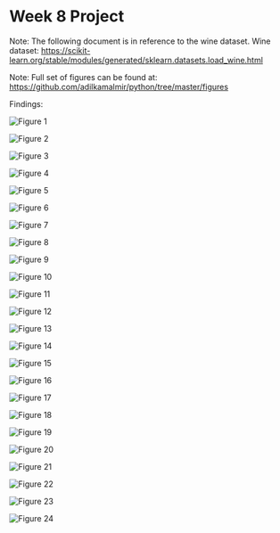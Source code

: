 # Week 8 Project

Note: The following document is in reference to the wine dataset. 
        Wine dataset: https://scikit-learn.org/stable/modules/generated/sklearn.datasets.load_wine.html
        
Note: Full set of figures can be found at: https://github.com/adilkamalmir/python/tree/master/figures

Findings:

![Figure 1](https://github.com/adilkamalmir/python/blob/master/figures/color_cultivars_size_alcohol/ash_x_alcalinity_of_ash.png)

![Figure 2](https://github.com/adilkamalmir/python/blob/master/figures/color_cultivars_size_alcohol/ash_x_color_intensity.png)

![Figure 3](https://github.com/adilkamalmir/python/blob/master/figures/color_cultivars_size_alcohol/ash_x_flavanoids.png)

![Figure 4](https://github.com/adilkamalmir/python/blob/master/figures/color_cultivars_size_alcohol/ash_x_nonflavanoid_phenols.png)

![Figure 5](https://github.com/adilkamalmir/python/blob/master/figures/color_cultivars_size_alcohol/sh_x_od280_od315_of_diluted_wines.png)

![Figure 6](https://github.com/adilkamalmir/python/blob/master/figures/color_cultivars_size_alcohol/color_intensity_x_ash.png)

![Figure 7](https://github.com/adilkamalmir/python/blob/master/figures/color_cultivars_size_alcohol/color_intensity_x_hue.png)

![Figure 8](https://github.com/adilkamalmir/python/blob/master/figures/color_cultivars_size_alcohol/flavanoids_x_alcalinity_of_ash.png)

![Figure 9](https://github.com/adilkamalmir/python/blob/master/figures/color_cultivars_size_alcohol/flavanoids_x_ash.png)

![Figure 10](https://github.com/adilkamalmir/python/blob/master/figures/color_cultivars_size_alcohol/flavanoids_x_color_intensity.png.png)

![Figure 11](https://github.com/adilkamalmir/python/blob/master/figures/color_cultivars_size_alcohol/flavanoids_x_hue.png)

![Figure 12](https://github.com/adilkamalmir/python/blob/master/figures/color_cultivars_size_alcohol/flavanoids_x_magnesium.png)

![Figure 13](https://github.com/adilkamalmir/python/blob/master/figures/color_cultivars_size_alcohol/flavanoids_x_nonflavanoid_phenols.png)

![Figure 14](https://github.com/adilkamalmir/python/blob/master/figures/color_cultivars_size_alcohol/flavanoids_x_od280_od315_of_diluted_wines.png)

![Figure 15](https://github.com/adilkamalmir/python/blob/master/figures/color_cultivars_size_alcohol/hue_x_proline.png)

![Figure 16](https://github.com/adilkamalmir/python/blob/master/figures/color_cultivars_size_alcohol/magnesium_x_proline.png)

![Figure 17](https://github.com/adilkamalmir/python/blob/master/figures/color_cultivars_size_alcohol/malic_acid_x_flavanoids.png)

![Figure 18](https://github.com/adilkamalmir/python/blob/master/figures/color_cultivars_size_alcohol/nonflavanoid_phenols_x_color_intensity.png)

![Figure 19](https://github.com/adilkamalmir/python/blob/master/figures/color_cultivars_size_alcohol/nonflavanoid_phenols_x_proline.png)

![Figure 20](https://github.com/adilkamalmir/python/blob/master/figures/color_cultivars_size_alcohol/od280_od315_of_diluted_wines_x_alcalinity_of_ash.png)

![Figure 21](https://github.com/adilkamalmir/python/blob/master/figures/color_cultivars_size_alcohol/proanthocyanins_x_proline.png)

![Figure 22](https://github.com/adilkamalmir/python/blob/master/figures/color_cultivars_size_alcohol/proline_x_flavanoids.png)

![Figure 23](https://github.com/adilkamalmir/python/blob/master/figures/color_cultivars_size_alcohol/proline_x_hue.png)

![Figure 24](https://github.com/adilkamalmir/python/blob/master/figures/color_cultivars_size_alcohol/proline_x_od280_od315_of_diluted_wines.png)

